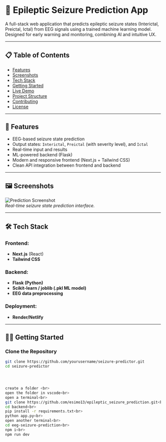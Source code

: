 # 🧠 Epileptic Seizure Prediction App

A full-stack web application that predicts epileptic seizure states (Interictal, Preictal, Ictal) from EEG signals using a trained machine learning model. Designed for early warning and monitoring, combining AI and intuitive UX.

---

## 📋 Table of Contents

- [Features](#features)
- [Screenshots](#screenshots)
- [Tech Stack](#tech-stack)
- [Getting Started](#getting-started)
- [Live Demo](#live-demo)
- [Project Structure](#project-structure)
- [Contributing](#contributing)
- [License](#license)

---

## 🚀 Features

- EEG-based seizure state prediction
- Output states: `Interictal`, `Preictal` (with severity level), and `Ictal`
- Real-time input and results
- ML-powered backend (Flask)
- Modern and responsive frontend (Next.js + Tailwind CSS)
- Clean API integration between frontend and backend

---

## 🖼️ Screenshots

![Prediction Screenshot](./assets/screenshot.png)  
*Real-time seizure state prediction interface.*

---

## 🛠️ Tech Stack

### Frontend:
- **Next.js** (React)
- **Tailwind CSS**

### Backend:
- **Flask (Python)**
- **Scikit-learn / joblib (.pkl ML model)**
- **EEG data preprocessing**

### Deployment:
-  **Render/Netlify**

---

## 🧑‍💻 Getting Started

### Clone the Repository
```bash
git clone https://github.com/yourusername/seizure-predictor.git
cd seizure-predictor




create a folder <br>
open the folder in vscode<br>
open a terminal<br>
git clone https://github.com/esimo13/epileptic_seizure_prediction.git<br>
cd backend<br>
pip install -r requirements.txt<br>
python app.py<br>
open another terminal<br>
cd eeg-seizure-prediction<br>
npm i<br>
npm run dev

